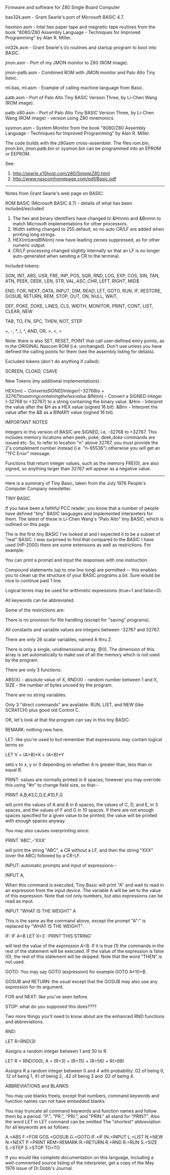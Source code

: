 Firmware and software for Z80 Single Board Computer

bas32k.asm - Grant Searle's port of Microsoft BASIC 4.7.

hexmon.asm - Intel hex paper tape and magnetic tape routines from the book "8080/Z80 Assembly Language - Techniques for Improved Programming" by Alan R. Miller.

int32k.asm - Grant Searle's i/o routines and startup program to boot into BASIC.

jmon.asm - Port of my JMON monitor to Z80 (ROM image).

jmon-patb.asm - Combined ROM with JMON monitor and Palo Alto Tiny basic.

ml.bas, ml.asm - Example of calling machine language from Basic.

patb.asm - Port of Palo Alto Tiny BASIC Version Three, by Li-Chen Wang (ROM image).

patb-z80.asm - Port of Palo Alto Tiny BASIC Version Three, by Li-Chen Wang (ROM image) - version using Z80 mnemonics.

sysmon.asm - System Monitor from the book "8080/Z80 Assembly Language - Techniques for Improved Programming" by Alan R. Miller.

The code builds with the z80asm cross-assembler. The files rom.bin, jmon.bin, jmon.patb.bin or sysmon.bin can be programmed into an EPROM or EEPROM.

See:

1. http://searle.x10host.com/z80/SimpleZ80.html
2. http://www.nascomhomepage.com/pdf/Basic.pdf

------------------------------------------------------------------------

Notes from Grant Searle's web page on BASIC:

ROM BASIC (Microsoft BASIC 4.7) - details of what has been included/excluded

1. The hex and binary identifiers have changed to &Hnnnn and &Bnnnn to match Microsoft implementations for other processors.
2. Width setting changed to 255 default, so no auto CR/LF are added when printing long strings.
3. HEX$(nn) and BIN$(nn) now have leading zeroes suppressed, as for other numeric output.
4. CR/LF processing changed slightly internally so that an LF is no longer auto-generated when sending a CR to the terminal.

Included tokens:

SGN, INT, ABS, USR, FRE, INP, POS, SQR, RND, LOG, EXP, COS, SIN, TAN, ATN, PEEK, DEEK, LEN, STR$, VAL, ASC, CHR$, LEFT$, RIGHT$, MID$

END, FOR, NEXT, DATA, INPUT, DIM, READ, LET, GOTO, RUN, IF, RESTORE, GOSUB, RETURN, REM, STOP, OUT, ON, NULL, WAIT, 

DEF, POKE, DOKE, LINES, CLS, WIDTH, MONITOR, PRINT, CONT, LIST, CLEAR, NEW

TAB, TO, FN, SPC, THEN, NOT, STEP

+, -, *, /, ^, AND, OR, >, <, =

Note: there is also SET, RESET, POINT that call user-defined entry
points, as in the ORIGINAL Nascom ROM (i.e. unchanged). Don't use
unless you have defined the calling points for them (see the assembly
listing for details).

Excluded tokens (don't do anything if called):

SCREEN, CLOAD, CSAVE

New Tokens (my additional implementations):

HEX$(nn) - Convert a SIGNED integer (-32768 to +32767) to a string containing the hex value.
BIN$(nn) - Convert a SIGNED integer (-32768 to +32767) to a string containing the binary value.
&Hnn - Interpret the value after the &H as a HEX value (signed 16 bit).
&Bnn - Interpret the value after the &B as a BINARY value (signed 16 bit).

IMPORTANT NOTES

Integers in this version of BASIC are SIGNED, i.e. -32768 to +32767.
This includes memory locations when peek, poke, deek,doke commands are
issued etc. So, to refer to location "n" above 32767, you must provide
the 2's complement number instead (i.e. "n-65536") otherwise you will
get an "?FC Error" message.

Functions that return integer values, such as the memory FRE(0), are
also signed, so anything larger than 32767 will appear as a negative
value.

------------------------------------------------------------------------

Here is a summary of Tiny Basic, taken from the July 1976 People's
Computer Company newsletter.

TINY BASIC

If you have been a faithful PCC reader, you know that a number of
people have defined "tiny" BASIC languages and implemented
interpreters for them. The latest of these is Li-Chen Wang's "Palo
Alto" tiny BASIC, which is outlined on this page.

The is the first tiny BASIC I've looked at and I expected it to be a
subset of "real" BASIC. I was surprised to find that compared to the
BASIC I have used (HP-2000) there are some extensions as well as
restrictions. For example:

You can print a prompt and input the responses with one instruction.

Compound statements (up to one line long) are permitted -- this
enables you to clean up the structure of your BASIC programs a bit.
Sure would be nice to continue past 1 line.

Logical terms may be used for arithmetic expressions (true=1 and
false=0).

All keywords can be abbreviated.

Some of the restrictions are:

There is no provision for file handling (except for "saving"
programs).

All constants and variable values are integers between -32767 and
32767.

There are only 26 scalar variables, named A thru Z.

There is only a single, unidimensional array, @(I). The dimension of
this array is set automatically to make use of all the memory which is
not used by the program.

There are only 3 functions:

ABS(X) - absolute value of X,
RND(X) - random number between 1 and X,
SIZE - the number of bytes unused by the program.

There are no string variables.

Only 3 "direct commands" are available: RUN, LIST, and NEW (like
SCRATCH) plus good old Control C.

OK, let's look at that the program can say in this tiny BASIC:

REMARK: nothing new here.

LET: like you're used to but remember that expressions may contain
logical terms so

LET V = (A>B)*X + (A<B)*Y

sets v to x, y or 0 depending on whether A is greater than, less than
or equal B.

PRINT: values are normally printed in 6 spaces; however you may
override this using "#n" to change field size, so that--

PRINT A,B,#3,C,D,E,#10,F,G

will print the values of A and B in 6 spaces, the values of C, D, and
E, in 3 spaces, and the values of F and G in 10 spaces. If there are
not enough spaces specified for a given value to be printed, the value
will be printed with enough spaces anyway.

You may also causes overprinting since:

PRINT 'ABC',-'XXX'

will print the string "ABC", a CR without a LF, and then the string
"XXX" (over the ABC) followed by a CR-LF.

INPUT: automatic prompts and input of expressions--

INPUT A,

When this command is executed, Tiny Basic will print "A" and wait to
read in an expression from the input device. The variable A will be
set to the value of this expression. Note that not only numbers, but
also expressions can be read as input.

INPUT "WHAT IS THE WEIGHT" A

This is the same as the command above, except the prompt "A":" is
replaced by "WHAT IS THE WEIGHT".

IF: IF A<B LET X=3 : PRINT'THIS STRING'

will test the value of the expression A<B. If it is true (1) the
commands in the rest of the statement will be executed. IF the value
of the expression is false (0), the rest of this statement will be
skipped. Note that the word "THEN" is not used.

GOTO: You may say GOTO (expression) for example GOTO A*10+B.

GOSUB and RETURN: the usual except that the GOSUB may also use any
expression for its argument.

FOR and NEXT: like you've seen before.

STOP: what do you supposed this does????

Two more things you'll need to know about are the enhanced RND functions
and abbreviations.

RND:

LET R=RND(3)

Assigns a random integer between 1 and 30 to R

LET R = RND(100), A = (R>3) + (R>15) + (R>56) + R(>98)

Assigns R a random integer between 0 and 4 with probability .02 of
being 0, .12 of being 1, 41 of being 2, .42 of being 3 and .02 of
being 4.

ABBREVIATIONS and BLANKS:

You may use blanks freely, except that numbers, command keywords
and function names can not have embedded blanks.

You may truncate all command keywords and function names and follow
them by a period. "P.", "PR.", "PRI.", and "PRIN." all stand for
"PRINT". Also the word LET in LET command can be omitted The
"shortest" abbreviation for all keywords are as follows:

A.=ABS  F.=FOR     GOS.=GOSUB G.=GOTO
IF.=IF  IN.=INPUT  L.=LIST    N.=NEW
N.=NEXT P.=PRINT   REM=REMARK R.=RETURN
R.=RND  R.=RUN     S.=SIZE    S.=STEP
S.=STOP TO=TO

If you would like complete documentation on this language, including a
well-commented source listing of the interpreter, get a copy of the
May 1976 issue of Dr.Dobb's Journal.
